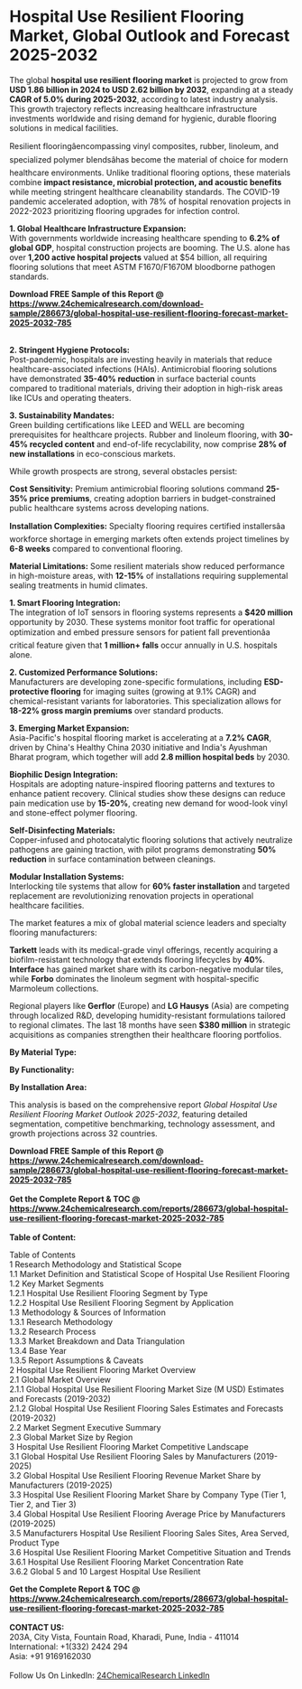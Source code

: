 <h1>Hospital Use Resilient Flooring Market, Global Outlook and Forecast 2025-2032</h1><p>The global <strong>hospital use resilient flooring market</strong> is projected to grow from <strong>USD 1.86 billion in 2024 to USD 2.62 billion by 2032</strong>, expanding at a steady <strong>CAGR of 5.0% during 2025-2032</strong>, according to latest industry analysis. This growth trajectory reflects increasing healthcare infrastructure investments worldwide and rising demand for hygienic, durable flooring solutions in medical facilities.</p><p>Resilient flooringâencompassing vinyl composites, rubber, linoleum, and specialized polymer blendsâhas become the material of choice for modern healthcare environments. Unlike traditional flooring options, these materials combine <strong>impact resistance, microbial protection, and acoustic benefits</strong> while meeting stringent healthcare cleanability standards. The COVID-19 pandemic accelerated adoption, with 78% of hospital renovation projects in 2022-2023 prioritizing flooring upgrades for infection control.</p><p><strong>1. Global Healthcare Infrastructure Expansion:</strong><br>
With governments worldwide increasing healthcare spending to <strong>6.2% of global GDP</strong>, hospital construction projects are booming. The U.S. alone has over <strong>1,200 active hospital projects</strong> valued at $54 billion, all requiring flooring solutions that meet ASTM F1670/F1670M bloodborne pathogen standards.</p><div><b>Download FREE Sample of this Report @ 
            <a href="https://www.24chemicalresearch.com/download-sample/286673/global-hospital-use-resilient-flooring-forecast-market-2025-2032-785">
            https://www.24chemicalresearch.com/download-sample/286673/global-hospital-use-resilient-flooring-forecast-market-2025-2032-785</a></b></div><br><p><strong>2. Stringent Hygiene Protocols:</strong><br>
Post-pandemic, hospitals are investing heavily in materials that reduce healthcare-associated infections (HAIs). Antimicrobial flooring solutions have demonstrated <strong>35-40% reduction</strong> in surface bacterial counts compared to traditional materials, driving their adoption in high-risk areas like ICUs and operating theaters.</p><p><strong>3. Sustainability Mandates:</strong><br>
Green building certifications like LEED and WELL are becoming prerequisites for healthcare projects. Rubber and linoleum flooring, with <strong>30-45% recycled content</strong> and end-of-life recyclability, now comprise <strong>28% of new installations</strong> in eco-conscious markets.</p><p>While growth prospects are strong, several obstacles persist:</p><p><strong>Cost Sensitivity:</strong> Premium antimicrobial flooring solutions command <strong>25-35% price premiums</strong>, creating adoption barriers in budget-constrained public healthcare systems across developing nations.</p><p><strong>Installation Complexities:</strong> Specialty flooring requires certified installersâa workforce shortage in emerging markets often extends project timelines by <strong>6-8 weeks</strong> compared to conventional flooring.</p><p><strong>Material Limitations:</strong> Some resilient materials show reduced performance in high-moisture areas, with <strong>12-15%</strong> of installations requiring supplemental sealing treatments in humid climates.</p><p><strong>1. Smart Flooring Integration:</strong><br>
The integration of IoT sensors in flooring systems represents a <strong>$420 million</strong> opportunity by 2030. These systems monitor foot traffic for operational optimization and embed pressure sensors for patient fall preventionâa critical feature given that <strong>1 million+ falls</strong> occur annually in U.S. hospitals alone.</p><p><strong>2. Customized Performance Solutions:</strong><br>
Manufacturers are developing zone-specific formulations, including <strong>ESD-protective flooring</strong> for imaging suites (growing at 9.1% CAGR) and chemical-resistant variants for laboratories. This specialization allows for <strong>18-22% gross margin premiums</strong> over standard products.</p><p><strong>3. Emerging Market Expansion:</strong><br>
Asia-Pacific's hospital flooring market is accelerating at a <strong>7.2% CAGR</strong>, driven by China's Healthy China 2030 initiative and India's Ayushman Bharat program, which together will add <strong>2.8 million hospital beds</strong> by 2030.</p><p><strong>Biophilic Design Integration:</strong><br>
	Hospitals are adopting nature-inspired flooring patterns and textures to enhance patient recovery. Clinical studies show these designs can reduce pain medication use by <strong>15-20%</strong>, creating new demand for wood-look vinyl and stone-effect polymer flooring.</p><p><strong>Self-Disinfecting Materials:</strong><br>
	Copper-infused and photocatalytic flooring solutions that actively neutralize pathogens are gaining traction, with pilot programs demonstrating <strong>50% reduction</strong> in surface contamination between cleanings.</p><p><strong>Modular Installation Systems:</strong><br>
	Interlocking tile systems that allow for <strong>60% faster installation</strong> and targeted replacement are revolutionizing renovation projects in operational healthcare facilities.</p><p>The market features a mix of global material science leaders and specialty flooring manufacturers:</p><p><strong>Tarkett</strong> leads with its medical-grade vinyl offerings, recently acquiring a biofilm-resistant technology that extends flooring lifecycles by <strong>40%</strong>. <strong>Interface</strong> has gained market share with its carbon-negative modular tiles, while <strong>Forbo</strong> dominates the linoleum segment with hospital-specific Marmoleum collections.</p><p>Regional players like <strong>Gerflor</strong> (Europe) and <strong>LG Hausys</strong> (Asia) are competing through localized R&amp;D, developing humidity-resistant formulations tailored to regional climates. The last 18 months have seen <strong>$380 million</strong> in strategic acquisitions as companies strengthen their healthcare flooring portfolios.</p><p><strong>By Material Type:</strong></p><p><strong>By Functionality:</strong></p><p><strong>By Installation Area:</strong></p><p>This analysis is based on the comprehensive report <em>Global Hospital Use Resilient Flooring Market Outlook 2025-2032</em>, featuring detailed segmentation, competitive benchmarking, technology assessment, and growth projections across 32 countries.</p><div><b>Download FREE Sample of this Report @ 
            <a href="https://www.24chemicalresearch.com/download-sample/286673/global-hospital-use-resilient-flooring-forecast-market-2025-2032-785">
            https://www.24chemicalresearch.com/download-sample/286673/global-hospital-use-resilient-flooring-forecast-market-2025-2032-785</a></b></div><br><div><b>Get the Complete Report & TOC @ 
            <a href="https://www.24chemicalresearch.com/reports/286673/global-hospital-use-resilient-flooring-forecast-market-2025-2032-785">
            https://www.24chemicalresearch.com/reports/286673/global-hospital-use-resilient-flooring-forecast-market-2025-2032-785</a></b></div><br>
            <b>Table of Content:</b><p>Table of Contents<br />
1 Research Methodology and Statistical Scope<br />
1.1 Market Definition and Statistical Scope of Hospital Use Resilient Flooring<br />
1.2 Key Market Segments<br />
1.2.1 Hospital Use Resilient Flooring Segment by Type<br />
1.2.2 Hospital Use Resilient Flooring Segment by Application<br />
1.3 Methodology & Sources of Information<br />
1.3.1 Research Methodology<br />
1.3.2 Research Process<br />
1.3.3 Market Breakdown and Data Triangulation<br />
1.3.4 Base Year<br />
1.3.5 Report Assumptions & Caveats<br />
2 Hospital Use Resilient Flooring Market Overview<br />
2.1 Global Market Overview<br />
2.1.1 Global Hospital Use Resilient Flooring Market Size (M USD) Estimates and Forecasts (2019-2032)<br />
2.1.2 Global Hospital Use Resilient Flooring Sales Estimates and Forecasts (2019-2032)<br />
2.2 Market Segment Executive Summary<br />
2.3 Global Market Size by Region<br />
3 Hospital Use Resilient Flooring Market Competitive Landscape<br />
3.1 Global Hospital Use Resilient Flooring Sales by Manufacturers (2019-2025)<br />
3.2 Global Hospital Use Resilient Flooring Revenue Market Share by Manufacturers (2019-2025)<br />
3.3 Hospital Use Resilient Flooring Market Share by Company Type (Tier 1, Tier 2, and Tier 3)<br />
3.4 Global Hospital Use Resilient Flooring Average Price by Manufacturers (2019-2025)<br />
3.5 Manufacturers Hospital Use Resilient Flooring Sales Sites, Area Served, Product Type<br />
3.6 Hospital Use Resilient Flooring Market Competitive Situation and Trends<br />
3.6.1 Hospital Use Resilient Flooring Market Concentration Rate<br />
3.6.2 Global 5 and 10 Largest Hospital Use Resilient </p><div><b>Get the Complete Report & TOC @ 
            <a href="https://www.24chemicalresearch.com/reports/286673/global-hospital-use-resilient-flooring-forecast-market-2025-2032-785">
            https://www.24chemicalresearch.com/reports/286673/global-hospital-use-resilient-flooring-forecast-market-2025-2032-785</a></b></div><br><b>CONTACT US:</b><br>
            203A, City Vista, Fountain Road, Kharadi, Pune, India - 411014<br>
            International: +1(332) 2424 294<br>
            Asia: +91 9169162030 <br><br>
            Follow Us On LinkedIn: <a href="https://www.linkedin.com/company/24chemicalresearch/">24ChemicalResearch LinkedIn</a>
